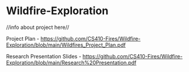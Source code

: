 # Wildfire-Exploration

//info about project here//

Project Plan - https://github.com/CS410-Fires/Wildfire-Exploration/blob/main/Wildfires_Project_Plan.pdf

Research Presentation Slides  - https://github.com/CS410-Fires/Wildfire-Exploration/blob/main/Research%20Presentation.pdf

